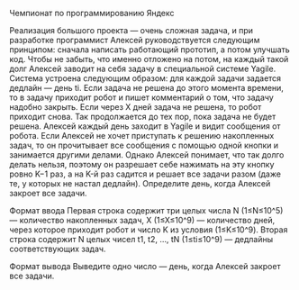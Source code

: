 
Чемпионат по программированию Яндекс

Реализация большого проекта — очень сложная задача, и при разработке программист Алексей руководствуется следующим принципом: сначала написать работающий прототип, а потом улучшать код. Чтобы не забыть, что именно отложено на потом, на каждый такой долг Алексей заводит на себя задачу в специальной системе Yagile.
Система устроена следующим образом: для каждой задачи задается дедлайн — день ti. 
Если задача не решена до этого момента времени, то в задачу приходит робот и пишет комментарий о том, что задачу надобно закрыть. Если через X дней задача не решена, то робот приходит снова. Так продолжается до тех пор, пока задача не будет решена.
Алексей каждый день заходит в Yagile и видит сообщения от робота. Если Алексей не хочет приступать к решению накопленных задач, то он прочитывает все сообщения с помощью одной кнопки и занимается другими делами. Однако Алексей понимает, что так долго делать нельзя, поэтому он разрешает себе нажимать на эту кнопку ровно K−1 раз, а на K-й раз садится и решает все задачи разом (даже те, у которых не настал дедлайн).
Определите день, когда Алексей закроет все задачи.

Формат ввода
Первая строка содержит три целых числа 
N (1≤N≤10^5) — количество накопленных задач, X (1≤X≤10^9) — количество дней, через которое приходит робот и число K из условия (1≤K≤10^9).
Вторая строка содержит 
N целых чисел t1, t2, …, tN (1≤ti≤10^9) — дедлайны соответствующих задач.

Формат вывода
Выведите одно число — день, когда Алексей закроет все задачи.
